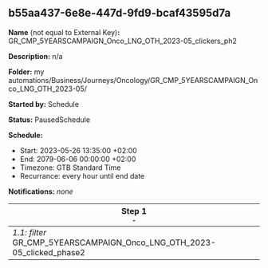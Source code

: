 ## b55aa437-6e8e-447d-9fd9-bcaf43595d7a

**Name** (not equal to External Key)**:** GR_CMP_5YEARSCAMPAIGN_Onco_LNG_OTH_2023-05_clickers_ph2

**Description:** n/a

**Folder:** my automations/Business/Journeys/Oncology/GR_CMP_5YEARSCAMPAIGN_Onco_LNG_OTH_2023-05/

**Started by:** Schedule

**Status:** PausedSchedule

**Schedule:**

* Start: 2023-05-26 13:35:00 +02:00
* End: 2079-06-06 00:00:00 +02:00
* Timezone: GTB Standard Time
* Recurrance: every hour until end date

**Notifications:** _none_


| Step 1<br>_<small>-</small>_ |
| --- |
| _1.1: filter_<br>GR_CMP_5YEARSCAMPAIGN_Onco_LNG_OTH_2023-05_clicked_phase2 |
